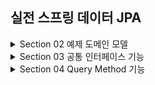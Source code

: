 ## 실전 스프링 데이터 JPA

<details>
<summary>Section 02 예제 도메인 모델</summary></summary>
<div markdown="1">

### 예제 도메인 모델
- ![img.png](img.png)
- ![img_1.png](img_1.png)

</div>
</details>


<details>
<summary>Section 03 공통 인터페이스 기능</summary></summary>
<div markdown="1">

### 순수 jpa 기반 리포지토리를 살펴보자
- 회원 기본 CRUD

```java
package study.datajpa.repository;

import jakarta.persistence.EntityManager;
import jakarta.persistence.PersistenceContext;
import org.springframework.stereotype.Repository;
import study.datajpa.entity.Member;

import javax.swing.text.html.Option;
import java.util.List;
import java.util.Optional;

@Repository
public class MemberJpaRepository {

    @PersistenceContext
    private EntityManager em;

    public Member save(Member member) {
        em.persist(member);
        return member;
    }

    public void delete(Member member) {
        em.remove(member);
    }

    public List<Member> findAll() {
        return em.createQuery("select m from Member m", Member.class)
                .getResultList();
    }

    public Optional<Member> findById(Long id) {
        Member member = em.find(Member.class, id);
        return Optional.ofNullable(member);
    }

    public long count() {
        return em.createQuery("select count(m) from Member m", Long.class).getSingleResult();
    }
    public Member find(Long id) {
        return em.find(Member.class, id);
    }
}

```

- Team 기본 CRUD

```java
package study.datajpa.repository;

import jakarta.persistence.EntityManager;
import jakarta.persistence.PersistenceContext;
import org.springframework.stereotype.Repository;
import study.datajpa.entity.Team;

import java.util.List;
import java.util.Optional;

@Repository
public class TeamRepository {

    @PersistenceContext
    private EntityManager em;

    public Team save(Team team) {
        em.persist(team);
        return team;
    }

    public void delete(Team team) {
        em.remove(team);
    }

    public List<Team> findAll() {
        return em.createQuery("select t from Team t", Team.class)
                .getResultList();
    }

    public Optional<Team> findById(Long id) {
        Team team = em.find(Team.class, id);
        return Optional.ofNullable(team);
    }

    public long count() {
        return em.createQuery("select count(t) from Team t", Long.class)
                .getSingleResult();
    }

}

```
- CRUD가 반복적으로 진행되고 있는 것을 알 수 있다.
- 제네릭을 사용하면 재사용성을 늘릴 수 있을지도!?
- Spring 데이터 jpa에서는 공통 인터페이스를 통해서 boilerplate한 코드를 삭제할 수 있도록 도와준다.

### Spring Data JPA 공통 인터페이스 

- Spring Data JPA를 사용하면 인터페이스를 사용하는 것만으로 CRUD 공통 인터페이스를 사용가능 하다. 어떻게 그것이 가능할까!?
- 실제로 인터페이스를 사용할 때 class를 찍어보자
  - memberRepository.getClass() class com.sun.proxy.$ProxyXXX
- 스프링 jpa가 구현체를 생성하고 프록시로 제공하는 것을 확인할 수 있다

### Spring Data JPA 공통 인터페이스 적용
- 공통 인터페이스를 적용해보자

```java
    @Test
    public void basicCRUD() throws Exception {

        //given
        Member member1 = new Member("member1");
        Member member2 = new Member("member2");
        memberRepository.save(member1);
        memberRepository.save(member2);
        //단건 조회 검증
        Member findMember1 = memberRepository.findById(member1.getId()).get();
        Member findMember2 = memberRepository.findById(member2.getId()).get();
        assertThat(findMember1).isEqualTo(member1);
        assertThat(findMember2).isEqualTo(member2);

        //리스트 조회 검증
        List<Member> all = memberRepository.findAll();
        assertThat(all.size()).isEqualTo(2);

        //count 검증
        long count = memberRepository.count();
        assertThat(count).isEqualTo(2);

        //삭제 검증
        memberRepository.delete(member1);
        memberRepository.delete(member2);
        long deletedCount = memberRepository.count();
        assertThat(deletedCount).isEqualTo(0);

    }

```
- Spring Data JPA로 똑같이 적용을 해보아도 이미 구현되어 있는 기능들이라 별 다른 수정 없이 사용 가능한 것을 확인할 수 있다.

### 공통 인터페이스 분석
- ![img_2.png](img_2.png)


</div>
</details>


<details>
<summary>Section 04 Query Method 기능</summary></summary>
<div markdown="1">

### 스프링 데이터 JPA가 제공하는 마법 같은 기능
- 메서드 이름으로 쿼리 생성
- 메서드 이름으로 JPA Named Query 호출
- @Query 어노테이션을 사용해서 리파지토리 인터페이스에 쿼리 직접 정의

### 메서드 이름으로 쿼리 생성
- 메서드 이름을 분석해서 JPQL 쿼리가 작성되고 실행된다.
- 이름과 나이를 기준으로 회원을 조회하는 다음의 순수 JPA 리포지토리 코드를 보자

```java

    public List<Member> findByUsernameAndAgeGreaterThan(String username, int age) {
        return em.createQuery("select m from Member m where m.username = :username and m.age > :age")
                .setParameter("username", username)
                .setParameter("age", age)
                .getResultList();
    }
```
- 쿼리를 작성하고 실행시키도록 코드를 짠 것을 볼 수 있다 
- 다음으로 스프링 데이터 jpa에서 같은 기능을 구현한 코드를 보자

```java
   List<Member> findByUsernameAndAgeGreaterThan(String username, int age);

```
- 끝이다.. 이름만 규약에 맞게 원형을 인터페이스에 정의하면 스프링 데이터 jpa가 메서드 이름에 맞는 쿼리를 작성하고 실행하도록 해주는 것
- 스프링 데이터 jpa는 공통 인터페이스를 구현해주는 장점도 있지만 이것처럼 특정 도메인 종속적인 기능도 얼마든지 이용할 수 있는 것이다.

### 쿼리 메서드 필터 조건
- https://docs.spring.io/spring-data/jpa/docs/current/reference/html/#jpa.query-methods.query-creation

### 스프링 데이터가 제공하는 쿼리 메서드 기능
- 조회: find...By, read...By, query...By, get...By 
- https://docs.spring.io/spring-data/jpa/docs/current/reference/html/#repositories.query-methods.query-creation
- 예) findHelloBy처럼 ...에 식별하기 위한 내용이 들어가도 된다. 
- COUNT: count...By 반환타입 long
- EXISTS: exists…By 반환타입 boolean
- 삭제: delete…By, remove…By 반환타입 long
- DISTINCT: findDistinct, findMemberDistinctBy
- LIMIT: findFirst3, findFirst, findTop, findTop3

### JPA NamedQuery
- JPA의 NamedQuery를 스프링 데이터 JPA에서 호출 할 수 있음
- 먼저 순수 JPA의 Named query 사용 모습
- 엔티티에 Named 쿼리 작성
```java
@NamedQuery(
        name="Member.findByUsername",
        query="select m from Member m where m.username = :username"
)
public class Member {
  ...
}
```
- JPA를 직접 사용해서 Named 쿼리 호출
```java

    public List<Member> findByUsername(String username) {
                return em.createNamedQuery("Member.findByUsername", Member.class)
                        .setParameter("username", username)
                        .getResultList();
    }
```
- Named 쿼리를 이용해 쿼리에 이름을 부여, 재사용성을 높였다. 
- 또한 Named 쿼리가 정적 쿼리라는 특성을 이용 컴파일 타임에 쿼리의 정합성을 체크할 수 있도록 했다 (중요한 장점)
- 이렇게 정의된 named 쿼리는 스프링 데이터 jpa에서 특정 메서드에서 실행될 쿼리로 설정할 수 있다
- 스프링 데이터 jpa로 named 쿼리 호출
```java
@Query(name = "Member.findByUsername")
List<Member> findByUsername(@Param("username") String username);

```
- @Query를 통해 named 쿼리를 지정해주는 모습이다
- 사실 @Query어노테이션이 없어도 named 쿼리가 실행된다. 그 이유는 스프링 데이터 jpa에서는 findByUsername이라는 메서드를 실행할 때 먼저 Member.findByUsername이라는 named 쿼리를 찾아보기 때문
- namedQuery가 존재하지 않는다면 메서드 이름으로 쿼리가 생성될 것이기 때문에 사실 @Query가 필요 없는 것이다.
- 여쨋든 named 쿼리를 이용하면 쿼리에 이름을 부여해 재사용성을 높임과 동시에 정적 컴파일이 가능하다는 큰 장점이 있고 스프링 데이터 jpa에서도 사용할 수 있는 것을 확인했다
- 그럼에도 불구하고 실무에선 namedQuery를 직접 등록해서 사용하는 일은 드물다.
- 쿼리를 엔티티단에서 정의해야 하는 것도 그렇고 관심사의 분리가 명확하지 않은 것 때문이다.
- 그렇다면 주로 사용되는 방법은 무엇이냐?
- 바로 다음에 공부할 @Query를 사용해서 리파지토리 메서드에 쿼리를 직접 정의하는 것은 namedQuery의 장점을 모두 가지면서 NamedQuery의 단점이 없기에 자주 사용된다.

### @Query, 리포지토리 메서드에 쿼리 정의하기

```java

public interface MemberRepository extends JpaRepository<Member, Long> {
  @Query("select m from Member m where m.username= :username and m.age = :age")
  List<Member> findUser(@Param("username") String username, @Param("age") int age);
}

```
- 실행할 메서드에 정적 쿼리를 직접 작성함으로 이름 없는 Named 쿼리를 적용하는 것과 같음
- 정적 쿼리이기에 Named 쿼리처럼 어플리케이션 실행시점에 문법 오류를 발견할 수 있음
- 실무에서는 메서드 이름으로 쿼리 생성 기능은 파라미터가 증가하면 메서드 이름이 매우 지저분해지기에 리포지토리 메서드에 쿼리를 직접 정의하는 해당방법을 가장 많이 사용한다.

### @Query, 값, DTO 조회하기 

### 단순히 값 하나를 조회

```java
  @Query("select m.username from Member m")
  List<String> findUsernameList();
```
- JPA 값 타입(@Embedded)도 이 방식으로 조회 가능하다.

### DTO로 직접 조회

```java
@Query("select new study.datajpa.dto.MemberDto(m.id, m.username, t.name) " + "from Member m join m.team t")
List<MemberDto> findMemberDto();
```

- 주의! DTO로 직접 조회 하려면 JPA의 new 명령어를 사용해야 한다. 그리고 다음과 같이 생성자가 맞는 DTO가 필요하다.

### 파라미터 바인딩
- 위치 기반과 이름 기반중 이름 기반을 사용하자 (가독성과 유지 보수를 위해)

```java
import org.springframework.data.repository.query.Param
public interface MemberRepository extends JpaRepository<Member, Long> {
   @Query("select m from Member m where m.username = :name")
   Member findMembers(@Param("name") String username);
}
```

### 반환 타입

- 스프링 데이터 JPA는 유연한 반환 타입을 지원한다.
```java

List<Member> findListByUsername(String username);
Member findMemberByUsername(String username);
Optional<Member> findOptionalByUsername(String username);
```
- 스프링 데이터 JPA 공식 문서: https://docs.spring.io/spring-data/jpa/docs/current/reference/html/#repository-query-return-types
- 조회 결과가 많거나 없으면?
  - 컬렉션 
    - 결과 없음: 빈 컬렉션 반환
  - 단건 조회
    - 결과 없음: null 반환
    - 결과가 2건 이상: NonUniqueResultException 예외 발생
- 참고 : 단건으로 지정한 메서드를 호출하면 스프링 데이터 JPA는 내부에서 JPQL의 메서드를 호출한다. 
  - 이 메서드를 초출했을 때 조회 결과가 없으면 NoResultException 예외가 발생하는데 개발자 입장에서 다루기가 상당히 불편
  - 스프링 데이터 JPA는 단건을 조회할 때 이 예외를 한번 감싸서 null을 반환하도록 구현되어 있다.


</div>
</details>

